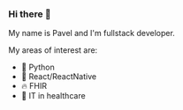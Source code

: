 ### Hi there 👋

My name is Pavel and I'm fullstack developer.

My areas of interest are: 

- 🐍 Python
- 📱 React/ReactNative
- 🔥 FHIR
- 💊 IT in healthcare
